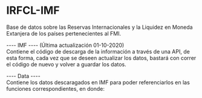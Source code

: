 # IRFCL-IMF
Base de datos sobre las Reservas Internacionales y la Liquidez en Moneda Extanjera de los países pertenecientes al FMI.

---- IMF ---- (Última actualización 01-10-2020) <br />
Contiene el código de descarga de la información a través de una API, de esta forma, cada vez que se deseen actualizar los datos, bastará con correr el código de nuevo y volver a guardar los datos.

---- Data ---- <br />
Contiene los datos descaragados en IMF para poder referenciarlos en las funciones correspondientes, en donde:
